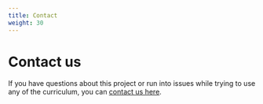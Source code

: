 ```yaml
---
title: Contact
weight: 30
---
```


# Contact us
If you have questions about this project or run into issues while trying to use any of the 
curriculum, you can [contact us here](mailto:jacob.h.wolf@gmail.com).
